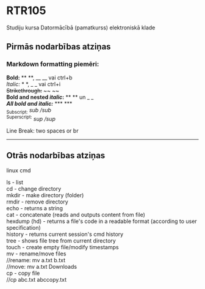 # RTR105
Studiju kursa Datormācībā (pamatkurss) elektroniskā klade

## Pirmās nodarbības atziņas
 ### Markdown formatting piemēri:
 **Bold:** ** **, __ __ vai ctrl+b  
 _Italic:_ * *, _ _ vai ctrl+i  
 ~~Strikethrough:~~ ~~ ~~  
 **Bold and nested _italic_:** ** ** un _ _  
 **_All bold and italic:_** *** ***  
 <sub>Subscript:</sub> *sub /sub*  
 <sup>Superscript:</sup> *sup /sup*

 Line Break: two spaces or br

 ------------------------------------------
 ## Otrās nodarbības atziņas
 linux cmd

 ls - list  
 cd - change directory  
 mkdir - make directory (folder)  
 rmdir - remove directory  
 echo - returns a string  
 cat - concatenate (reads and outputs content from file)  
 hexdump (hd) - returns a file's code in a readable format (according to user specification)  
 history - returns current session's cmd history  
 tree - shows file tree from current directory  
 touch - create empty file/modify timestamps  
 mv - rename/move files  
     //rename: mv a.txt b.txt  
     //move: mv a.txt Downloads  
 cp - copy file  
      //cp abc.txt abccopy.txt  
 
    

